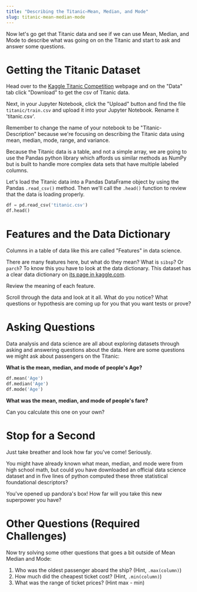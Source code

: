 ```yaml
---
title: "Describing the Titanic—Mean, Median, and Mode"
slug: titanic-mean-median-mode
---
```


Now let's go get that Titanic data and see if we can use Mean, Median, and Mode to describe what was going on on the Titanic and start to ask and answer some questions.

# Getting the Titanic Dataset

Head over to the [Kaggle Titanic Competition](https://www.kaggle.com/c/titanic/data) webpage and on the "Data" tab click "Download" to get the csv of Titanic data.

Next, in your Jupyter Notebook, click the "Upload" button and find  the file `titanic/train.csv` and upload it into your Jupyter Notebook. Rename it 'titanic.csv'.

Remember to change the name of your notebook to be "Titanic-Description" because we're focusing on describing the Titanic data using mean, median, mode, range, and variance.

Because the Titanic data is a table, and not a simple array, we are going to use the Pandas python library which affords us similar methods as NumPy but is built to handle more complex data sets that have multiple labeled columns.

Let's load the Titanic data into a Pandas DataFrame object by using the Pandas `.read_csv()` method. Then we'll call the `.head()` function to review that the data is loading properly.

```py
df = pd.read_csv('titanic.csv')
df.head()
```

# Features and the Data Dictionary

Columns in a table of data like this are called "Features" in data science.

There are many features here, but what do they mean? What is `sibsp`? Or `parch`? To know this you have to look at the data dictionary. This dataset has a clear data dictionary on [its page in kaggle.com](https://www.kaggle.com/c/titanic/data).

Review the meaning of each feature.

Scroll through the data and look at it all. What do you notice? What questions or hypothesis are coming up for you that you want tests or prove?

# Asking Questions

Data analysis and data science are all about exploring datasets through asking and answering questions about the data. Here are some questions we might ask about passengers on the Titanic:

**What is the mean, median, and mode of people's Age?**

```py
df.mean('Age')
df.median('Age')
df.mode('Age')
```

**What was the mean, median, and mode of people's fare?**

Can you calculate this one on your own?

# Stop for a Second

Just take breather and look how far you've come! Seriously.

You might have already known what mean, median, and mode were from high school math, but could you have downloaded an official data science dataset and in five lines of python computed these three statistical foundational descriptors?

You've opened up pandora's box! How far will you take this new superpower you have?

# Other Questions (Required Challenges)

Now try solving some other questions that goes a bit outside of Mean Median and Mode:

1. Who was the oldest passenger aboard the ship? (Hint, `.max(column)`)
1. How much did the cheapest ticket cost? (Hint, `.min(column)`)
1. What was the range of ticket prices? (Hint max - min)
